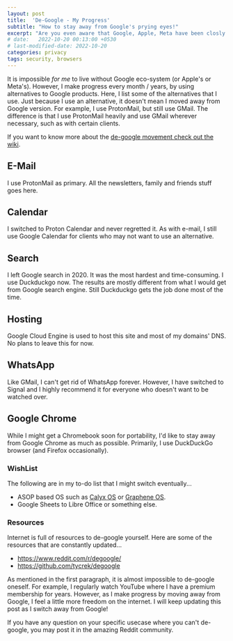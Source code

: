 ```yaml
---
layout: post
title:  'De-Google - My Progress'
subtitle: "How to stay away from Google's prying eyes!"
excerpt: "Are you even aware that Google, Apple, Meta have been closly watching your every moment?!"
# date:   2022-10-20 00:13:00 +0530
# last-modified-date: 2022-10-20
categories: privacy
tags: security, browsers
---
```


It is impossible *for me* to live without Google eco-system (or Apple's or Meta's). However, I make progress every month / years, by using alternatives to Google products. Here, I list some of the alternatives that I use. Just because I use an alternative, it doesn't mean I moved away from Google version. For example, I use ProtonMail, but still use GMail. The difference is that I use ProtonMail heavily and use GMail wherever necessary, such as with certain clients.

If you want to know more about the [de-google movement check out the wiki](https://wikipedia.org/wiki/DeGoogle).

## E-Mail

I use ProtonMail as primary. All the newsletters, family and friends stuff goes here.

## Calendar

I switched to Proton Calendar and never regretted it. As with e-mail, I still use Google Calendar for clients who may not want to use an alternative.

## Search

I left Google search in 2020. It was the most hardest and time-consuming. I use Duckduckgo now. The results are mostly different from what I would get from Google search engine. Still Duckduckgo gets the job done most of the time.

## Hosting

Google Cloud Engine is used to host this site and most of my domains' DNS. No plans to leave this for now.

## WhatsApp

Like GMail, I can't get rid of WhatsApp forever. However, I have switched to Signal and I highly recommend it for everyone who doesn't want to be watched over.

## Google Chrome

While I might get a Chromebook soon for portability, I'd like to stay away from Google Chrome as much as possible. Primarily, I use DuckDuckGo browser (and Firefox occasionally).

### WishList

The following are in my to-do list that I might switch eventually...

+ ASOP based OS such as [Calyx OS](https://calyxos.org/) or [Graphene OS](https://grapheneos.org/).
+ Google Sheets to Libre Office or something else.

### Resources

Internet is full of resources to de-google yourself. Here are some of the resources that are constantly updated...

- https://www.reddit.com/r/degoogle/
- https://github.com/tycrek/degoogle

As mentioned in the first paragraph, it is almost impossible to de-google oneself. For example, I regularly watch YouTube where I have a premium membership for years. However, as I make progress by moving away from Google, I feel a little more freedom on the internet. I will keep updating this post as I switch away from Google!

If you have any question on your specific usecase where you can't de-google, you may post it in the amazing Reddit community.
